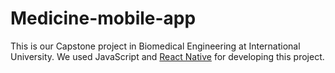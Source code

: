 # Medicine-mobile-app
This is our Capstone project in Biomedical Engineering at International University. 
We used JavaScript and [React Native](https://reactnative.dev) for developing this project.
